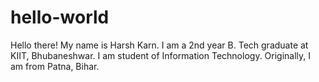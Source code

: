 # hello-world
Hello there! My name is Harsh Karn. I am a 2nd year B. Tech graduate at KIIT, Bhubaneshwar.
I am student of Information Technology.
Originally, I am from Patna, Bihar.
